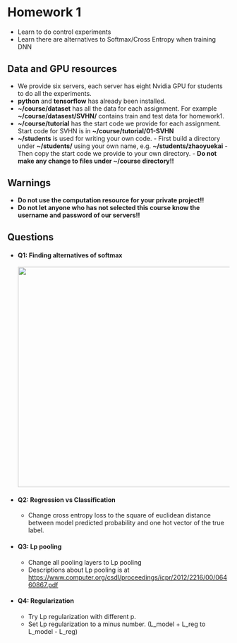 # Homework 1
- Learn to do control experiments
- Learn there are alternatives to Softmax/Cross Entropy when training DNN
## Data and GPU resources
- We provide six servers, each server has eight Nvidia GPU for students to do all the experiments.
- **python** and **tensorflow** has already been installed.
- **~/course/dataset** has all the data for each assignment. For example **~/course/datasest/SVHN/** contains train and test data for homework1.
- **~/course/tutorial** has the start code we provide for each assignment. Start code for SVHN is in **~/course/tutorial/01-SVHN**
- **~/students** is used for writing your own code. 
        - First build a directory under **~/students/** using your own name, e.g. **~/students/zhaoyuekai**
        - Then copy the start code we provide to your own directory.
        - **Do not make any change to files under ~/course directory!!**

## Warnings
- **Do not use the computation resource for your private project!!**
- **Do not let anyone who has not selected this course know the username and password of our servers!!**

## Questions
- #### Q1: Finding alternatives of softmax

  <img src="/home/zhaoyuekai/图片/find_soft.png" width="500px"/>

- #### Q2: Regression vs Classification

  - Change cross entropy loss to the square of euclidean distance between model predicted probability and one hot vector of the true label.

- #### Q3: Lp pooling

  - Change all pooling layers to Lp pooling
  - Descriptions about Lp pooling is at https://www.computer.org/csdl/proceedings/icpr/2012/2216/00/06460867.pdf

- #### Q4: Regularization

  - Try Lp regularization with different p.
  - Set Lp regularization to a minus number. (L_model + L_reg to L_model - L_reg)